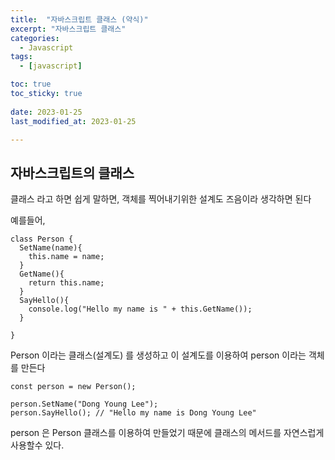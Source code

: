 ```yaml
---
title:  "자바스크립트 클래스 (약식)" 
excerpt: "자바스크립트 클래스" 
categories:
  - Javascript
tags:
  - [javascript]

toc: true
toc_sticky: true
 
date: 2023-01-25
last_modified_at: 2023-01-25

---
```


<h2>자바스크립트의 클래스</h2>

클래스 라고 하면 쉽게 말하면, 객체를 찍어내기위한 설계도 즈음이라 생각하면 된다

예를들어,

```
class Person {
  SetName(name){
    this.name = name;
  }
  GetName(){
    return this.name;
  }
  SayHello(){
    console.log("Hello my name is " + this.GetName());
  }
  
}
```
Person 이라는 클래스(설계도) 를 생성하고
이 설계도를 이용하여 person 이라는 객체를 만든다

```
const person = new Person();

person.SetName("Dong Young Lee");
person.SayHello(); // "Hello my name is Dong Young Lee"
```
person 은 Person 클래스를 이용하여 만들었기 때문에 클래스의 메서드를 자연스럽게 사용할수 있다.